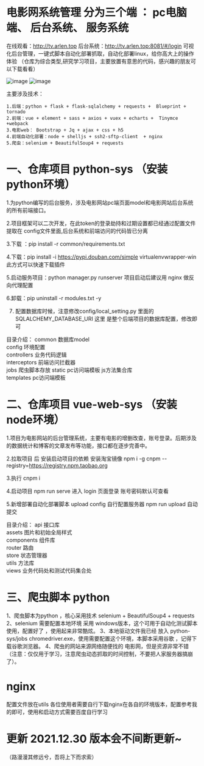 # 电影网系统管理 分为三个端 ： pc电脑端、 后台系统、 服务系统 
 在线观看：http://tv.arlen.top
 后台系统：http://tv.arlen.top:8081/#/login
 可视化后台管理，一键式脚本自动化部署抓取，自动化部署linux，给你高大上的操作体验
（仓库为综合类型,研究学习项目，主要放置有意思的代码，感兴趣的朋友可以下载看看）

![image](https://user-images.githubusercontent.com/31032218/147064836-b0e3f2cd-2b0c-48a0-b613-62b18c445329.png)
![image](https://user-images.githubusercontent.com/31032218/147064848-d3ba56b3-5f08-47a1-ab2a-7d9ac8a695c5.png)

主要涉及技术：

    1.后端：python + flask + flask-sqlalchemy + requests +  Blueprint + tornado
    2.前端：vue + element + sass + axios + vuex + echarts +  Tinymce +webpack
    3.电影web： Bootstrap + Jq + ajax + css + h5
    4.前端自动化部署：node + shelljs + ssh2-sftp-client  + nginx
    5.爬虫：selenium + BeautifulSoup4 + requests

# 一、仓库项目 python-sys （安装python环境）

 1.为python编写的后台服务，涉及电影网站pc端页面model和电影网站后台系统的所有前端接口。

 2.项目框架可以二次开发，在此token的登录劫持和过期设置都已经通过配置文件提取在 config文件里面,后台系统和前端访问的代码皆已分离

 3.下载 ：pip install -r common/requirements.txt 

 4.下载：pip install -i https://pypi.douban.com/simple virtualenvwrapper-win   此方式可以快速下载插件

 5.启动服务项目：python manager.py runserver 项目启动后建议用 nginx 做反向代理配置

 6.卸载：pip uninstall -r modules.txt -y
 
 7. 配置数据库时候，注意修改config/local_setting.py  里面的SQLALCHEMY_DATABASE_URI 这里 是整个后端项目的数据库配置，修改即可

 目录介绍：
    common 数据库model  
    config 环境配置  
    controllers 业务代码逻辑  
    interceptors 前端访问拦截器  
    jobs 爬虫脚本存放
    static pc访问端模板 js方法集合库  
    templates pc访问端模板  

# 二、仓库项目 vue-web-sys （安装node环境）

 1.项目为电影网站的后台管理系统，主要有电影的增删改查，账号登录。后期涉及的数据统计和博客的文章发布等功能，接口都在逐步完善中。

 2.拉取项目 后 安装启动项目的依赖  安装淘宝镜像 npm i -g cnpm --registry=https://registry.npm.taobao.org

 3.执行 cnpm i   

 4.启动项目 npm run serve 进入 login 页面登录 账号密码默认可查看

 5.新增部署自动化部署脚本  upload config 自行配置服务器 npm run upload 自动提交

 目录介绍：
    api 接口库  
    assets 图片和初始全局样式  
    components 组件库  
    router 路由  
    store 状态管理器  
    utils 方法库  
    views 业务代码处和测试代码集合处  

# 三、爬虫脚本 python
1、爬虫脚本为python ，核心采用技术 selenium + BeautifulSoup4 + requests 
2、selenium 需要配置本地环境 采用 windows版本，这个可用于自动化测试脚本使用，配置好了 ，使用起来非常酷炫。 
3、本地驱动文件我已经 放入 python-sys/jobs chromedriver.exe，使用需要配置这个环境，本脚本采用谷歌 ，记得下载谷歌浏览器。
4、爬虫的网站来源网络随便找的 电影网，但是资源非常不错（注意：仅仅用于学习，注意爬虫动态抓取的时间控制，不要把人家服务器搞崩了）。

# nginx
 配置文件放在utils 各位使用者需要自行下载nginx在各自的环境版本，配置参考我的即可，使用和启动方式需要百度自行学习
 
# 更新 2021.12.30 版本会不间断更新~   

（路漫漫其修远兮，吾将上下而求索）
